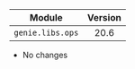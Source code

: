 | Module                  | Version       |
| ------------------------|:-------------:|
| ``genie.libs.ops``      |  20.6         |

* No changes